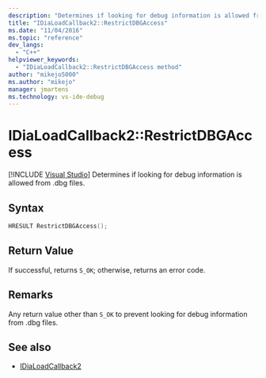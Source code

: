 ```yaml
---
description: "Determines if looking for debug information is allowed from .dbg files."
title: "IDiaLoadCallback2::RestrictDBGAccess"
ms.date: "11/04/2016"
ms.topic: "reference"
dev_langs:
  - "C++"
helpviewer_keywords:
  - "IDiaLoadCallback2::RestrictDBGAccess method"
author: "mikejo5000"
ms.author: "mikejo"
manager: jmartens
ms.technology: vs-ide-debug
---
```

# IDiaLoadCallback2::RestrictDBGAccess

 [!INCLUDE [Visual Studio](~/includes/applies-to-version/vs-windows-only.md)]
Determines if looking for debug information is allowed from .dbg files.

## Syntax

```C++
HRESULT RestrictDBGAccess();
```

## Return Value
 If successful, returns `S_OK`; otherwise, returns an error code.

## Remarks
 Any return value other than `S_OK` to prevent looking for debug information from .dbg files.

## See also
- [IDiaLoadCallback2](../../debugger/debug-interface-access/idialoadcallback2.md)
